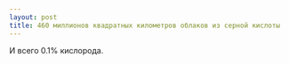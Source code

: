 ```yaml
---
layout: post
title: 460 миллионов квадратных километров облаков из серной кислоты
---
```


И всего 0.1% кислорода.

<!--kg-card-end: markdown-->